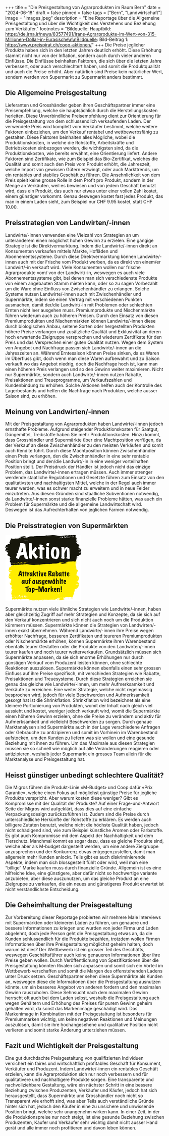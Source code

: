 +++
title = "Die Preisgestaltung von Agrarprodukten im Raum Bern"
date = "2024-06-18"
draft = false
pinned = false
tags = ["Bern", "Landwirtschaft"]
image = "images.jpeg"
description = "Eine Reportage über die Allgemeine Preisgestaltung und über die Wichtigkeit des Verstehens und Beziehung zum Verkäufer."
footnotes = "Bildquelle: Hauptbild: https://de.irna.ir/news/83577491/Irans-Agrarprodukte-im-Wert-von-315-Millionen-Dollar-in-Eurasische\n\nBildquelle: Bild-Beitrag 1: https://www.preispirat.ch/coop-aktionen/"
+++
Die Preise jeglicher Produkte haben sich in den letzten Jahren deutlich erhöht. Diese Erhöhung stammt nicht nur von der Inflation, sondern auch durch vieler anderen Einflüsse. Die Einflüsse beinhalten Faktoren, die sich über die letzten Jahre verbessert, oder auch verschlechtert haben, und somit die Produktqualität und auch die Preise erhöht. Aber natürlich sind Preise kein natürlicher Wert, sondern werden von Supermarkt zu Supermarkt anders bestimmt.

## Die Allgemeine Preisgestaltung

Lieferanten und Grosshändler geben ihren Geschäftspartner immer eine Preisempfehlung, welche sie hauptsächlich durch die Herstellungskosten herleiten. Diese Unverbindliche Preisempfehlung dient zur Orientierung für die Preisgestaltung von dem schlussendlich verkaufenden Laden. Der verwendete Preis wird komplett vom Verkäufer bestimmt, welche weitere Faktoren einbeziehen, um den Verkauf rentabel und wettbewerbsfähig zu gestalten.
Diese Faktoren beinhalten alles Mögliche, wobei die Produktionskosten, in welche die Rohstoffe, Arbeitskräfte und Betriebskosten einbezogen werden, die wichtigsten sind, da die Produktionskosten, wie bereits erwähnt, eine Orientierung liefert. Andere Faktoren sind Zertifikate, wie zum Beispiel das Bio-Zertifikat, welches die Qualität und somit auch den Preis vom Produkt erhöht, die Jahreszeit, welche Import von gewissen Gütern erzwingt, oder auch Markttrends, um ein rentables und stabiles Geschäft zu führen.
Die Ansehnlichkeit von dem Preis spielt keine grosse Rolle in dem Profit pro Produkt, sondern in der Menge an Verkäufen, weil es bewiesen und von jedem Geschäft benutzt wird, dass ein Produkt, das auch nur etwas unter einer vollen Zahl kostet, einem günstiger vorkommt. Genau deswegen kostet fast jedes Produkt, das man in einem Laden sieht, zum Beispiel nur CHF 9.95 kostet, statt CHF 10.00.

## Preisstrategien von Landwirten/-innen

Landwirte/-innen verwenden eine Vielzahl von Strategien an um unteranderem einen möglichst hohen Gewinn zu erzielen. Eine gängige Strategie ist die Direktvermarktung. Indem die Landwirte/-innen direkt an Konsumenten verkaufen mittels Märkte, Hofläden und Abonnementssysteme. Durch diese Direktvermarktung können Landwirte/-innen auch mit der Frische vom Produkt werben, da es direkt von einem/er Landwirt/-in verkauft wird. Viele Konsumenten wollen nur frische Agrarprodukte vom/ von der Landwirt/-in, weswegen es auch viele Abonnementssysteme gibt, bei denen man sich verschiedenste Produkte von einem angebauten Stamm mieten kann, oder so zu sagen Vorbezahlt um die Ware ohne Einfluss von Zwischenhändler zu erlangen. Solche Systeme nutzen Landwirte/-innen auch mit Zwischenhändler und Supermärkte, indem sie einen Vertrag mit verschiedenen Punkten ausmachen, damit der/die Landwirt/-in mit Problemen oder schlechten Ernten nicht leer ausgehen muss.
Premiumprodukte und Nischenmärkte führen wiederum auch zu höheren Preisen. Durch den Einsatz von diesen Premiumprodukten und Nischenmärkten können Landwirte/-innen diese durch biologischen Anbau, seltene Sorten oder hergestellten Produkten höhere Preise verlangen und zusätzliche Qualität und Exklusivität an deren hoch erwartende Zielgruppe versprechen und wiederum Zertifikate für den Preis und das Versprechen einer guten Qualität nutzen.
Wegen dem System von Angebot und Nachfrage passen sich Landwirte/-innen an die Jahreszeiten an. Während Erntesaison können Preise sinken, da es Waren im Überfluss gibt, doch wenn man diese Waren aufbewahrt und zu Saison verkauft wo das Angebot niedrig, doch die Nachfrage hoch ist, kann man einen höheren Preis verlangen und so den Gewinn weiter maximieren.
Nicht nur Supermärkte, sondern auch Landwirte/-innen nutzen Rabatte, Preisaktionen und Treueprogramme, um Verkaufszahlen und Kundenbindung zu erhöhen. Solche Aktionen helfen auch der Kontrolle des Lagerbestands und helfen die Nachfrage nach Produkten, welche ausser Saison sind, zu erhöhen.

## Meinung von Landwirten/-innen

Mit der Preisgestaltung von Agrarprodukten haben Landwirte/-innen jedoch ernsthafte Probleme. Aufgrund steigender Produktionskosten für Saatgut, Düngemittel, Treibstoffe haben Sie mehr Produktionskosten. Hinzu kommt, dass Grosshändler und Supermärkte über eine Machtposition verfügen, da der Verkauf an diese Zwischenhändler zu den meisten Verkäufen und somit auch Rendite führt. Durch diese Machtposition können Zwischenhändler einen Preis verlangen, den die Zwischenhändler in eine sehr rentable Position bringt und den/die Landwirt/-in  in eine weniger vorteilhaften Position stellt.
Der Preisdruck der Händler ist jedoch nicht das einzige Problem, das Landwirte/-innen ertragen müssen. Auch immer strenger werdende staatliche Regulationen und Gesetzte führen zum Einsatz von den qualitativsten und nachhaltigsten Mittel, welche in der Regel auch immer teurer werden, was es schwer macht zu erweitern und in neue Felder einzutreten.
Aus diesen Gründen sind staatliche Subventionen notwendig, da Landwirte/-innen sonst starke finanzielle Probleme hätten, was auch ein Problem für Supermärkte und die allgemeine Landwirtschaft wird. Deswegen ist das Aufrechterhalten von jeglichen Farmen notwendig.

## Die Preisstrategien von Supermärkten

![](download.png)

Supermärkte nutzen viele ähnliche Strategien wie Landwirte/-innen, haben aber gleichzeitig Zugriff auf mehr Strategien und Konzepte, da sie sich auf den Verkauf konzentrieren und sich nicht auch noch um die Produktion kümmern müssen. 
Supermärkte können die Strategien von Landwirten/-innen exakt übernehmen. Während Landwirte/-innen ihre Preise wegen erhöhter Nachfrage, besseren Zertifikaten und teureren Premiumprodukten oder Nischenmärkte erhöhen, können Supermärkte ihren Warenbestand ebenfalls teurer Gestalten oder die Produkte von den Landwirten/-innen teurer kaufen und noch teurer weiterverkaufen. Grundsätzlich müssen sich Supermärkte anpassen, da sie sich enorme Erhöhungen nur durch günstigen Verkauf vom Produzent leisten können, ohne schlechte Reaktionen auszulösen.
Supermärkte können ebenfalls einen sehr grossen Einfluss auf ihre Preise spezifisch, mit verschieden Strategien wie Rabatte, Preisaktionen und Treuesysteme. Durch diese Strategien erreichen sie genau das gleiche wie Landwirte/-innen, um mehr Aufmerksamkeit und Verkäufe zu erreichen. Eine weiter Strategie, welche nicht regelmässig besprochen wird, jedoch für viele Beschwerden und Aufmerksamkeit gesorgt hat ist die Shrinkflation. Shrinkflation wird bezeichnet als eine kleinere Portionierung von Produkten, womit der Inhalt nach gleich viel aussieht und kostet, weniger jedoch verkauft wird, womit die Supermärkte einen höheren Gewinn erzielen, ohne die Preise zu verändern und aktiv für Aufmerksamkeit und vielleicht Beschwerden zu sorgen.
Durch genaue Marktanalysen sind Supermärkte auch in der Lage verschiedene Anfragen oder Gebräuche zu antizipieren und somit im Vorhinein im Warenbestand aufstocken, um den Kunden zu liefern was sie wollen und eine gesunde Beziehung mit ihnen zu führen. Um das Maximale aus diesen Strategien müssen sie so schnell wie möglich auf alle Veränderungen reagieren oder antizipieren, weshalb jeder Supermarkt ein grosses Team allein für die Marktanalyse und Preisgestaltung hat.

## Heisst günstiger unbedingt schlechtere Qualität?

Die Migros führen die Produkt-Linie «M-Budget» und Coop dafür «Prix Garantie», welche einen Fokus auf möglichst günstige Preise für jegliche Produkte verspricht. Aber warum kosten diese weniger? Gibt es Kompromisse mit der Qualität der Produkte? Auf einer Frage-und-Antwort Seite der Migros wird aufgeklärt, dass dies auf eine einfache Verpackungsdesign zurückzuführen ist. Zudem sind die Preise durch unterschiedliche Herkünfte der Rohstoffe zu erklären. Es werden auch billigere Zutaten benutzt, welche nicht die höchste Qualität haben, jedoch nicht schädigend sind, wie zum Beispiel künstliche Aromen oder Farbstoffe. Es gibt auch Kompromisse mit dem Aspekt der Nachhaltigkeit und dem Tierschutz.
Manchmal kommt es sogar dazu, dass es gleiche Produkte sind, welche aber als M-budget dargestellt werden, um eine andere Zielgruppe anzusprechen und der Konkurrenz etwas entgegenzustellen, damit man allgemein mehr Kunden anlockt. Teils gibt es auch diskriminierende Aspekte, indem man sich blossgestellt fühlt oder wird, weil man eine “billige” Marke kaufen muss durch finanzielle Gründe. Allgemein ist es eine hilfreiche Idee, eine günstigere, aber dafür nicht so hochwertige variante anzubieten, aber diese auszunutzen, um das gleiche Produkt an eine Zielgruppe zu verkaufen, die ein neues und günstigeres Produkt erwartet ist nicht verständlichste Entscheidung.

## Die Geheimhaltung der Preisgestaltung

Zur Vorbereitung dieser Reportage probierten wir mehrere Male Interviews mit Supermärkten oder kleineren Läden zu führen, um genauere und bessere Informationen zu kriegen und wurden von jeder Firma und Laden abgelehnt, doch jede Person geht die Preisgestaltung etwas an, da die Kunden schlussendlich für die Produkte bezahlen, trotzdem wollen Firmen Informationen über ihre Preisgestaltung möglichst geheim halten, doch warum ist dies?
Der Wettbewerb ist ein grosser Teil des Geschäfts, weswegen Geschäftsführer auch keine genaueren Informationen über ihre Preise geben wollen. Durch Veröffentlichung von Spezifikationen über die Preisgestaltung könnten Rivalen sich anpassen und somit sich ein Vorteil im Wettbewerb verschaffen und somit die Margen des offenstehenden Ladens unter Druck setzen.
Geschäftspartner sehen diese Supermärkte als Kunden an, weswegen diese die Informationen über die Preisgestaltung ausnutzen könnte, um ein besseres Angebot von anderen fordern und den maximalen Gewinn rauszuholen. Diese Sehnsucht nach dem maximalen Gewinn herrscht oft auch bei dem Laden selbst, weshalb die Preisgestaltung auch wegen Gehältern und Erhöhung des Preises für purem Gewinn geheim gehalten wird, da sonst das Markenimage geschädigt wird. Das Markenimage in Kombination mit der Preisgestaltung ist besonders für Premiummarken wichtig, um keine negativen Reaktionen und Meinungen auszulösen, damit sie ihre hochangesehene und qualitative Position nicht verlieren und somit starke Änderung unterziehen müssen.

## Fazit und Wichtigkeit der Preisgestaltung

Eine gut durchdachte Preisgestaltung von qualifizierten Individuen versichert ein faires und wirtschaftlich profitables Geschäft für Konsument, Verkäufer und Produzent. Indem Landwirte/-innen ein rentables Geschäft erzielen, kann die Agrarproduktion sich nur noch verbessern und für qualitativere und nachhaltigere Produkte sorgen.
Eine transparente und nachvollziehbare Gestaltung, wäre ein nächster Schritt in eine bessere Beziehung zwischen Produzenten, Verkäufer und Käufer, jedoch hat sich herausgestellt, dass Supermärkte und Grosshändler noch nicht so Transparent wie erhofft sind, was aber Teils auch verständliche Gründe hinter sich hat, jedoch den Käufer in eine zu unsichere und unwissende Position bringt, welche sehr unangenehm wirken kann.
In einer Zeit, in der die Produktionspreise nur noch steigt, ist eine gesunde Beziehung zwischen Produzenten, Käufer und Verkäufer sehr wichtig damit nicht ausser Hand gerät und alle immer noch profitieren und davon leben können.
